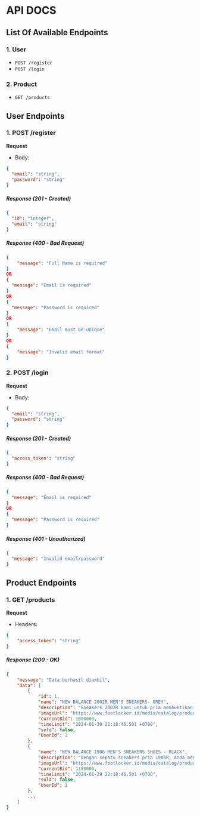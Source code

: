 # API DOCS

## List Of Available Endpoints

### 1. User

- `POST /register`
- `POST /login`

### 2. Product

- `GET /products`

## User Endpoints

### 1. POST /register

**Request**

- Body:

```json
{
  "email": "string",
  "password": "string"
}
```

##### Response (201 - Created)

```json
{
  "id": "integer",
  "email": "string"
}
```

##### Response (400 - Bad Request)

```json
{
    "message": "Full Name is required"
}
OR
{
  "message": "Email is required"
}
OR
{
  "message": "Password is required"
}
OR
{
    "message": "Email must be unique"
}
OR
{
    "message": "Invalid email format"
}
```

### 2. POST /login

**Request**

- Body:

```json
{
  "email": "string",
  "password": "string"
}
```

##### Response (201 - Created)

```json
{
  "access_token": "string"
}
```

##### Response (400 - Bad Request)

```json
{
  "message": "Email is required"
}
OR
{
  "message": "Password is required"
}
```

##### Response (401 - Unauthorized)

```json
{
  "message": "Invalid email/password"
}
```

## Product Endpoints

### 1. GET /products

**Request**

- Headers:

```json
{
    "access_token": "string"
}
```

##### Response (200 - OK)

```json
{
    "message": "Data berhasil diambil",
    "data": [
        {
            "id": 1,
            "name": "NEW BALANCE 2002R MEN'S SNEAKERS- GREY",
            "description": "Sneakers 2002R kami untuk pria membuktikan bahwa sepatu keren tetap bisa nyaman. Upper kulit/jaring terinspirasi dari sepatu lari tahun 2000-an untuk estetika retro yang modern yang memperkuat status Anda sebagai pengaruh gaya.",
            "imageUrl": "https://www.footlocker.id/media/catalog/product/cache/e81e4f913a1cad058ef66fea8e95c839/0/1/01-NEW-BALANCE-FFSSBNEW0-NEWML2002R0-Grey.jpg",
            "currentBid": 1000000,
            "timeLimit": "2024-01-30 22:18:46.501 +0700",
            "sold": false,
            "UserId": 1
        },
        {
            "name": "NEW BALANCE 1906 MEN'S SNEAKERS SHOES - BLACK",
            "description": "Dengan sepatu sneakers pria 1906R, Anda mendapatkan gaya dan fungsi dalam satu paket yang tak tertandingi. Ini adalah referensi kembali ke pelari tahun 2000-an dengan sentuhan kenyamanan seperti midsole ABZORB dan teknologi Stability Web untuk dukungan lengkungan.",
            "imageUrl": "https://www.footlocker.id/media/catalog/product/cache/e81e4f913a1cad058ef66fea8e95c839/0/1/01-NEW-BALANCE-FFSSBNEWA-NEWM1906RCH-Black.jpg",
            "currentBid": 1100000,
            "timeLimit": "2024-01-29 22:18:46.501 +0700",
            "sold": false,
            "UserId": 1
        },
        ...
    ]
}
```